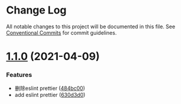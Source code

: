 # Change Log

All notable changes to this project will be documented in this file.
See [Conventional Commits](https://conventionalcommits.org) for commit guidelines.

# [1.1.0](https://github.com/nicedudu/toolbox/compare/@lemonai/prettier-config@1.1.2...@lemonai/prettier-config@1.1.0) (2021-04-09)


### Features

* 删除eslint prettier ([484bc00](https://github.com/nicedudu/toolbox/commit/484bc00c59b0557314d84705f43ed2af5892f57c))
* add eslint prettier ([630d3d0](https://github.com/nicedudu/toolbox/commit/630d3d0e10fae8cec4fa14597c2be8c7dee41e41))
